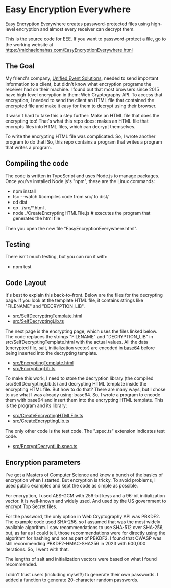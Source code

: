 # Easy Encryption Everywhere

Easy Encryption Everywhere creates password-protected files using high-level encryption and almost every receiver can decrypt them.

This is the source code for EEE.  If you want to password-protect a file, go to the working website at
https://michaeldnahas.com/EasyEncryptionEverywhere.html

## The Goal

My friend's company, [Unified Event Solutions](https://www.unifiedeventsolutions.com), needed to send important information to a client, but didn't know what encryption programs the receiver had on their machine.  I found out that most browsers since 2015 have high-level encryption in them: Web Cryptography API.  To access that encryption, I needed to send the client an HTML file that contained the encrypted file and make it easy for them to decrypt using their browser.

It wasn't hard to take this a step further: Make an HTML file that does the encrypting too!  That's what this repo does: makes an HTML file that encrypts files into HTML files, which can decrypt themselves.  

To write the encrypting HTML file was complicated.  So, I wrote another program to do that!  So, this repo contains a program that writes a program that writes a program.

## Compiling the code

The code is written in TypeScript and uses Node.js to manage packages.  Once you've installed Node.js's "npm", these are the Linux commands:

* npm install 
* tsc --watch   #compiles code from src/ to dist/
* cd dist
* cp ../src/*.html .
* node ./CreateEncryptingHTMLFile.js # executes the program that generates the html file

Then you open the new file "EasyEncryptionEverywhere.html".

## Testing 

There isn't much testing, but you can run it with:

* npm test

## Code Layout

It's best to explain this back-to-front.  Below are the files for the decrypting page. If you look at the template HTML file, it contains strings like "FILENAME" and "DECRYPTION_LIB".  

* [src/SelfDecryptingTemplate.html](https://github.com/mdnahas/easy_encryption_everywhere/blob/master/src/SelfDecryptingTemplate.html)
* [src/SelfDecryptingLib.ts](https://github.com/mdnahas/easy_encryption_everywhere/blob/master/src/SelfDecryptingLib.ts)

The next page is the encrypting page, which uses the files linked below.  The code replaces the strings "FILENAME" and "DECRYPTION_LIB" in src/SelfDecryptingTemplate.html with the actual values.  All the data (encrypted file, salt, initialization vector) are encoded in [base64](https://en.wikipedia.org/wiki/Base64) before being inserted into the decrypting template.  

* [src/EncryptingTemplate.html](https://github.com/mdnahas/easy_encryption_everywhere/blob/master/src/EncryptingTemplate.html)
* [src/EncryptingLib.ts](https://github.com/mdnahas/easy_encryption_everywhere/blob/master/src/EncryptingLib.ts)

To make this work, I need to store the decryption library (the compiled src/SelfDecryptingLib.ts) and decrypting HTML template inside the encrypting HTML file.  But how to do that?  There are 
many ways, but I chose to use what I was already using: base64.  So, I wrote a program to encode them with base64 and insert them into the encrypting HTML template.  This is the program and its library:

* [src/CreateEncryptingHTMLFile.ts](https://github.com/mdnahas/easy_encryption_everywhere/blob/master/src/CreateEncryptingHTMLFile.ts)
* [src/CreateEncryptingLib.ts](https://github.com/mdnahas/easy_encryption_everywhere/blob/master/src/CreateEncryptingLib.ts)

The only other code is the test code.  The ".spec.ts" extension indicates test code. 

* [src/EncryptDecryptLib.spec.ts](https://github.com/mdnahas/easy_encryption_everywhere/blob/master/src/EncryptDecryptLib.spec.ts)

## Encryption parameters

I've got a Masters of Computer Science and knew a bunch of the basics of encryption when I started.  But encryption is tricky.  To avoid problems, I used public examples and kept the code as simple as possible.

For encryption, I used AES-GCM with 256-bit keys and a 96-bit initialization vector.  It is well-known and widely used.  And used by the US government to encrypt Top Secret files.

For the password, the only option in Web Cryptography API was PBKDF2.  The example code used SHA-256, so I assumed that was the most widely available algorithm.  I saw recommendations to use SHA-512 over SHA-256, but, as far as I could tell, those recommendations were for directly using the algorithm for hashing and not as part of PBKDF2.  I found that OWASP was still recommending PBKDF2-HMAC-SHA256 in 2023 with 600,000 iterations.  So, I went with that.

The lengths of salt and initialization vectors were based on what I found recommended.

I didn't trust users (including myself!) to generate their own passwords.  I added a function to generate 20-character random passwords.  
